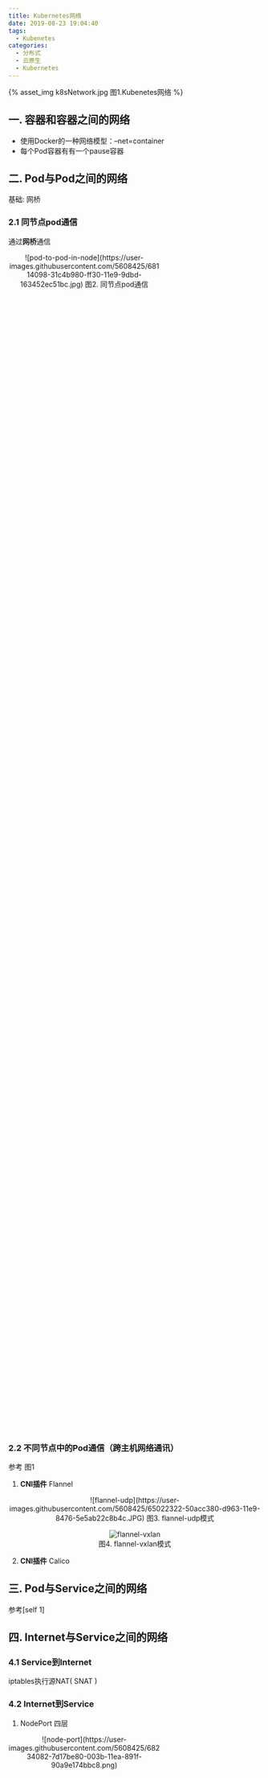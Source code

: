 ```yaml
---
title: Kubernetes网络
date: 2019-08-23 19:04:40
tags:
  - Kubenetes
categories:
  - 分布式 
  - 云原生
  - Kubernetes  
---
```


<p></p>
<!-- more -->

{% asset_img   k8sNetwork.jpg  图1.Kubenetes网络  %}

## 一. 容器和容器之间的网络
   + 使用Docker的一种网络模型：–net=container
   + 每个Pod容器有有一个pause容器

## 二. Pod与Pod之间的网络

基础: 网桥

### 2.1 同节点pod通信  
通过**网桥**通信

<div style="text-align: center; width:60%; height: 60%">
![pod-to-pod-in-node](https://user-images.githubusercontent.com/5608425/68114098-31c4b980-ff30-11e9-9dbd-163452ec51bc.jpg)
图2. 同节点pod通信
</div>

### 2.2 不同节点中的Pod通信（跨主机网络通讯）
参考 图1


1. **CNI插件**  Flannel

<div style="text-align: center;">
![flannel-udp](https://user-images.githubusercontent.com/5608425/65022322-50acc380-d963-11e9-8476-5e5ab22c8b4c.JPG)  
图3. flannel-udp模式

![flannel-vxlan](https://user-images.githubusercontent.com/5608425/65022323-51455a00-d963-11e9-9442-d4f1b84ecce5.JPG)  
图4. flannel-vxlan模式
</div>

2. **CNI插件**  Calico

## 三. Pod与Service之间的网络
参考[self 1]


## 四. Internet与Service之间的网络
### 4.1 Service到Internet 
iptables执行源NAT( SNAT )

### 4.2 Internet到Service
1. NodePort  四层

<div style="text-align: center; width:60%; height: 60%">
![node-port](https://user-images.githubusercontent.com/5608425/68234082-7d17be80-003b-11ea-891f-90a9e174bbc8.png)
</div>

2. Service LoadBalancer  四层

3. Ingress Controller  七层

<div style="text-align: center; width:60%; height: 60%">
![ingress-1](https://user-images.githubusercontent.com/5608425/68234079-7c7f2800-003b-11ea-8ada-2c034db8b25a.png)
![ingress-2](https://user-images.githubusercontent.com/5608425/68234081-7c7f2800-003b-11ea-804c-1c5d87164d06.png)   
</div>

## 参考:
1. [第13 章 ： Kubernetes网络概念及策略控制](https://edu.aliyun.com/lesson_1651_13087#_13087) CNCF × Alibaba 云原生技术公开课
2. [calico网络原理及与flannel对比](https://blog.csdn.net/hxpjava1/article/details/79566192)
3. [Kubernetes CNI网络最强对比：Flannel、Calico、Canal和Weave](https://mp.weixin.qq.com/s/GQc8XPV4MaCWiTcN2wVzbw)
4. <<趣谈网络协议 - 30容器网络之Flannel：每人一亩三分地>> 刘超
5. <<趣谈网络协议 - 31容器网络之Calico：为高效说出善意的谎言>> 刘超
6. <<深入剖析Kubernetes - 33  深入解析容器跨主机网络>> 张磊
7. <<深入剖析Kubernetes -34  Kubernetes网络模型与CNI网络插件>>  张磊
8. [K8s网络模型](https://mp.weixin.qq.com/s/spw8fHkIjiyf4kg5RQIL_w)  阿里 加多


### self
1. [Kubernetes服务](../../../../2019/11/04/k8sService/)


